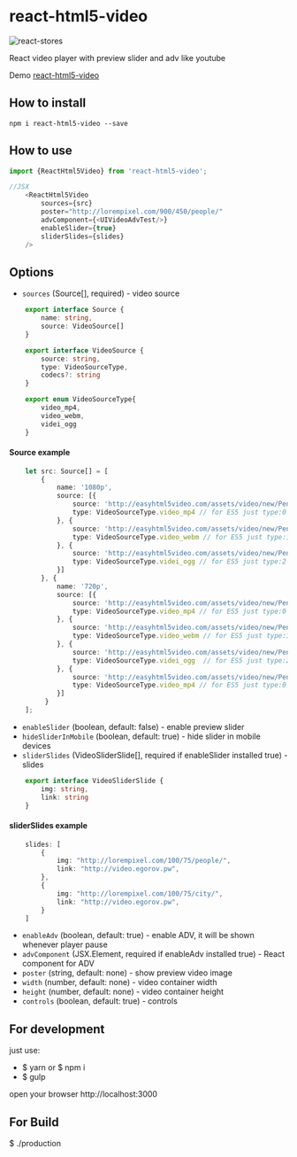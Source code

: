 # react-html5-video

![react-stores](https://github.com/egorovsa/React-html5-video/blob/master/screenshot.png?raw=true)

React video player with preview slider and adv like youtube

Demo [react-html5-video](http://video.egorov.pw)

## How to install
```
npm i react-html5-video --save
```

## How to use

```typescript
import {ReactHtml5Video} from 'react-html5-video';

//JSX
    <ReactHtml5Video
        sources={src}
        poster="http://lorempixel.com/900/450/people/"
        advComponent={<UIVideoAdvTest/>}
        enableSlider={true}
        sliderSlides={slides}
    />
```


## Options
+ `sources` (Source[], required) - video source

```typescript
    export interface Source {
    	name: string,
    	source: VideoSource[]
    }

    export interface VideoSource {
        source: string,
        type: VideoSourceType,
        codecs?: string
    }

    export enum VideoSourceType{
    	video_mp4,
    	video_webm,
    	videi_ogg
    }
```

#### Source example

```typescript
    let src: Source[] = [
        {
            name: '1080p',
            source: [{
                source: 'http://easyhtml5video.com/assets/video/new/Penguins_of_Madagascar.mp4',
                type: VideoSourceType.video_mp4 // for ES5 just type:0
            }, {
                source: 'http://easyhtml5video.com/assets/video/new/Penguins_of_Madagascar.webm',
                type: VideoSourceType.video_webm // for ES5 just type:1
            }, {
                source: 'http://easyhtml5video.com/assets/video/new/Penguins_of_Madagascar.ogv',
                type: VideoSourceType.videi_ogg // for ES5 just type:2
            }]
        }, {
            name: '720p',
            source: [{
                source: 'http://easyhtml5video.com/assets/video/new/Penguins_of_Madagascar.mp4',
                type: VideoSourceType.video_mp4 // for ES5 just type:0
            }, {
                source: 'http://easyhtml5video.com/assets/video/new/Penguins_of_Madagascar.webm',
                type: VideoSourceType.video_webm // for ES5 just type:1
            }, {
                source: 'http://easyhtml5video.com/assets/video/new/Penguins_of_Madagascar.ogv',
                type: VideoSourceType.videi_ogg  // for ES5 just type:2
            }, {
                source: 'http://easyhtml5video.com/assets/video/new/Penguins_of_Madagascar.m4v',
                type: VideoSourceType.video_mp4 // for ES5 just type:0
            }]
         }
    ];
```


+ `enableSlider` (boolean, default: false) - enable preview slider
+ `hideSliderInMobile` (boolean, default: true) - hide slider in mobile devices
+ `sliderSlides` (VideoSliderSlide[], required if enableSlider installed true) - slides

```typescript
    export interface VideoSliderSlide {
    	img: string,
    	link: string
    }
```

#### sliderSlides example

```typescript
    slides: [
        {
            img: "http://lorempixel.com/100/75/people/",
            link: "http://video.egorov.pw",
        },
        {
            img: "http://lorempixel.com/100/75/city/",
            link: "http://video.egorov.pw",
        }
    ]
```

+ `enableAdv` (boolean, default: true) - enable ADV, it will be shown whenever player pause
+ `advComponent` (JSX.Element, required if enableAdv installed true) - React component for ADV
+ `poster` (string, default: none) - show preview video image
+ `width` (number, default: none) - video container width
+ `height` (number, default: none) - video container height
+ `controls` (boolean, default: true) - controls


## For development
just use:

+ $ yarn or $ npm i
+ $ gulp

open your browser http://localhost:3000

## For Build

$ ./production